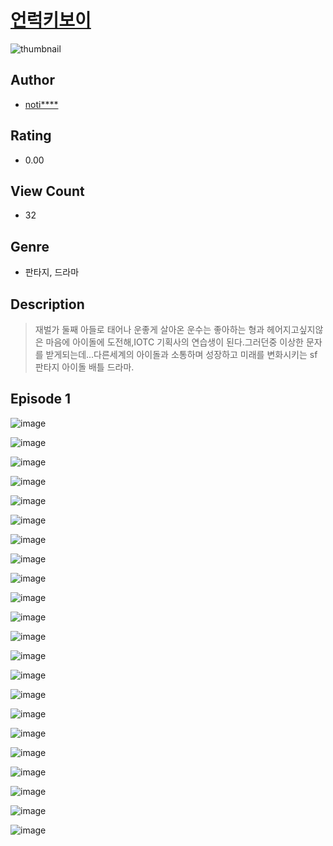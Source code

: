 # [언럭키보이](https://comic.naver.com/challenge/list?titleId=811063)
![thumbnail](https://image-comic.pstatic.net/user_contents_data/challenge_comic/2023/05/25/287899/upload_7162467445128902704_480x623.jpeg)

## Author
- [noti****](https://comic.naver.com/artistTitle?id=287899)

## Rating
- 0.00

## View Count
- 32

## Genre
- 판타지, 드라마

## Description
> 재벌가 둘째 아들로 태어나 운좋게 살아온 운수는 좋아하는 형과 헤어지고싶지않은 마음에 아이돌에 도전해,IOTC 기획사의 연습생이 된다.그러던중 이상한 문자를 받게되는데...다른세계의 아이돌과 소통하며 성장하고 미래를 변화시키는 sf판타지 아이돌 배틀 드라마.


## Episode 1
![image](https://image-comic.pstatic.net/user_contents_data/challenge_comic/2023/05/25/287899/upload_3558467340836352567.jpeg)

![image](https://image-comic.pstatic.net/user_contents_data/challenge_comic/2023/05/25/287899/upload_3689355610219373879.jpeg)

![image](https://image-comic.pstatic.net/user_contents_data/challenge_comic/2023/05/25/287899/upload_3544675277478192230.jpeg)

![image](https://image-comic.pstatic.net/user_contents_data/challenge_comic/2023/05/25/287899/upload_7221014454965908835.jpeg)

![image](https://image-comic.pstatic.net/user_contents_data/challenge_comic/2023/05/25/287899/upload_4136046321493697334.jpeg)

![image](https://image-comic.pstatic.net/user_contents_data/challenge_comic/2023/05/25/287899/upload_3918754210759718960.jpeg)

![image](https://image-comic.pstatic.net/user_contents_data/challenge_comic/2023/05/25/287899/upload_3991093279791014756.jpeg)

![image](https://image-comic.pstatic.net/user_contents_data/challenge_comic/2023/05/25/287899/upload_3834028040203022384.jpeg)

![image](https://image-comic.pstatic.net/user_contents_data/challenge_comic/2023/05/25/287899/upload_7004842763052212787.jpeg)

![image](https://image-comic.pstatic.net/user_contents_data/challenge_comic/2023/05/25/287899/upload_7292229822409094711.jpeg)

![image](https://image-comic.pstatic.net/user_contents_data/challenge_comic/2023/05/25/287899/upload_4050764875271661106.jpeg)

![image](https://image-comic.pstatic.net/user_contents_data/challenge_comic/2023/05/25/287899/upload_7293351123147317554.jpeg)

![image](https://image-comic.pstatic.net/user_contents_data/challenge_comic/2023/05/25/287899/upload_7148727070883264612.jpeg)

![image](https://image-comic.pstatic.net/user_contents_data/challenge_comic/2023/05/25/287899/upload_3544391392135558244.jpeg)

![image](https://image-comic.pstatic.net/user_contents_data/challenge_comic/2023/05/25/287899/upload_3703191679828898146.jpeg)

![image](https://image-comic.pstatic.net/user_contents_data/challenge_comic/2023/05/25/287899/upload_7017791500955300662.jpeg)

![image](https://image-comic.pstatic.net/user_contents_data/challenge_comic/2023/05/25/287899/upload_7148395911623881015.jpeg)

![image](https://image-comic.pstatic.net/user_contents_data/challenge_comic/2023/05/25/287899/upload_7365136248738177381.jpeg)

![image](https://image-comic.pstatic.net/user_contents_data/challenge_comic/2023/05/25/287899/upload_3761129538044912951.jpeg)

![image](https://image-comic.pstatic.net/user_contents_data/challenge_comic/2023/05/25/287899/upload_3487306071274513764.jpeg)

![image](https://image-comic.pstatic.net/user_contents_data/challenge_comic/2023/05/25/287899/upload_7365697896491017830.jpeg)

![image](https://image-comic.pstatic.net/user_contents_data/challenge_comic/2023/05/25/287899/upload_4050535304944248375.jpeg)
